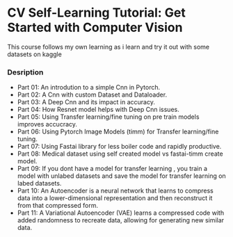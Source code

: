 # CV Self-Learning Tutorial: Get Started with Computer Vision

This course follows my own learning as i learn and try it out with some datasets on kaggle

### Desription
 * Part 01: An introdution to a simple Cnn in Pytorch.
 * Part 02: A Cnn with custom Dataset and Dataloader.
 * Part 03: A Deep Cnn and its impact in accuracy.
 * Part 04: How Resnet model helps with Deep Cnn issues.
 * Part 05: Using Transfer learning/fine tuning on pre train models improves accucracy. 
 * Part 06: Using Pytorch Image Models (timm) for Transfer learning/fine tuning.
 * Part 07: Using Fastai library for less boiler code and rapidly productive.
 * Part 08: Medical dataset using self created model vs fastai-timm create model.
 * Part 09: If you dont have a model for transfer learning , you train a model with unlabed datasets and save the model for transfer learning on labed datasets.
 * Part 10: An Autoencoder is a neural network that learns to compress data into a lower-dimensional representation and then reconstruct it from that compressed form.
 * Part 11: A Variational Autoencoder (VAE) learns a compressed code with added randomness to recreate data, allowing for generating new similar data.

